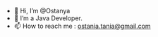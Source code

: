 - 👋 Hi, I’m @Ostanya
- 🌱 I’m a Java Developer.
- 📫 How to reach me : ostania.tania@gmail.com

<!---
Ostanya/Ostanya is a ✨ special ✨ repository because its `README.md` (this file) appears on your GitHub profile.
You can click the Preview link to take a look at your changes.
--->
